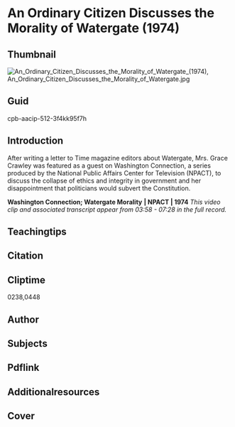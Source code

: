 # An Ordinary Citizen Discusses the Morality of Watergate (1974)

## Thumbnail

![An_Ordinary_Citizen_Discusses_the_Morality_of_Watergate_(1974), An_Ordinary_Citizen_Discusses_the_Morality_of_Watergate.jpg](https://s3.amazonaws.com/americanarchive.org/primary_source_sets/An_Ordinary_Citizen_Discusses_the_Morality_of_Watergate.jpg "An_Ordinary_Citizen_Discusses_the_Morality_of_Watergate_(1974)")

## Guid
cpb-aacip-512-3f4kk95f7h

## Introduction

After writing a letter to Time magazine editors about Watergate, Mrs. Grace Crawley was featured as a guest on Washington Connection, a series produced by the National Public Affairs Center for Television (NPACT), to discuss the collapse of ethics and integrity in government and her disappointment that politicians would subvert the Constitution.

<b> Washington Connection; Watergate Morality</b>
<b>| NPACT | 1974</b>
<i>This video clip and associated transcript appear from 03:58 - 07:28 in the full record.</i>

## Teachingtips

## Citation

## Cliptime

0238,0448

## Author
## Subjects
## Pdflink
## Additionalresources
## Cover
